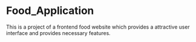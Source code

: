 # Food_Application
This is a project of a frontend food website which provides a attractive user interface and provides necessary features.
